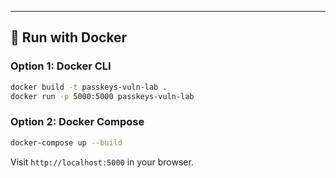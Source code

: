 

---

## 🐳 Run with Docker

### Option 1: Docker CLI

```bash
docker build -t passkeys-vuln-lab .
docker run -p 5000:5000 passkeys-vuln-lab
```

### Option 2: Docker Compose

```bash
docker-compose up --build
```

Visit `http://localhost:5000` in your browser.
